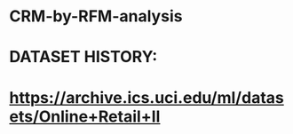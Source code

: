# CRM-by-RFM-analysis
# DATASET HISTORY:
# https://archive.ics.uci.edu/ml/datasets/Online+Retail+II
